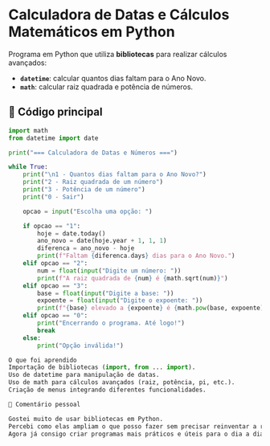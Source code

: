 # Calculadora de Datas e Cálculos Matemáticos em Python

Programa em Python que utiliza **bibliotecas** para realizar cálculos avançados:  
- **`datetime`**: calcular quantos dias faltam para o Ano Novo.  
- **`math`**: calcular raiz quadrada e potência de números.  

## 🚀 Código principal
```python
import math
from datetime import date

print("=== Calculadora de Datas e Números ===")

while True:
    print("\n1 - Quantos dias faltam para o Ano Novo?")
    print("2 - Raiz quadrada de um número")
    print("3 - Potência de um número")
    print("0 - Sair")

    opcao = input("Escolha uma opção: ")

    if opcao == "1":
        hoje = date.today()
        ano_novo = date(hoje.year + 1, 1, 1)
        diferenca = ano_novo - hoje
        print(f"Faltam {diferenca.days} dias para o Ano Novo.")
    elif opcao == "2":
        num = float(input("Digite um número: "))
        print(f"A raiz quadrada de {num} é {math.sqrt(num)}")
    elif opcao == "3":
        base = float(input("Digite a base: "))
        expoente = float(input("Digite o expoente: "))
        print(f"{base} elevado a {expoente} é {math.pow(base, expoente)}")
    elif opcao == "0":
        print("Encerrando o programa. Até logo!")
        break
    else:
        print("Opção inválida!")

O que foi aprendido
Importação de bibliotecas (import, from ... import).
Uso de datetime para manipulação de datas.
Uso de math para cálculos avançados (raiz, potência, pi, etc.).
Criação de menus integrando diferentes funcionalidades.

💭 Comentário pessoal

Gostei muito de usar bibliotecas em Python.
Percebi como elas ampliam o que posso fazer sem precisar reinventar a roda.
Agora já consigo criar programas mais práticos e úteis para o dia a dia.
